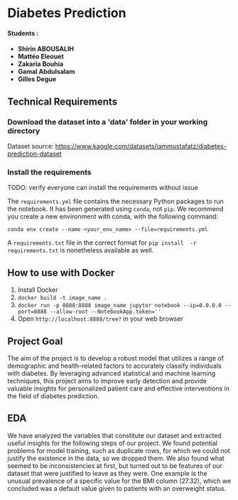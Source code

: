 # Diabetes Prediction

#### Students : 
- **Shirin ABOUSALIH** 
- **Mattéo Eleouet**
- **Zakaria Bouhia**
- **Gamal Abdulsalam**
- **Gilles Degue**

## Technical Requirements

### Download the dataset into a 'data' folder in your working directory

Dataset source:
https://www.kaggle.com/datasets/iammustafatz/diabetes-prediction-dataset

### Install the requirements

TODO: verify everyone can install the requirements without issue

The `requirements.yml` file contains the necessary Python packages 
to run the notebook.
It has been generated using `conda`, not `pip`.
We recommend you create a new environment with conda, with the 
following command:

`conda env create --name <your_env_name> --file=requirements.yml`

A `requirements.txt` file in the correct format for `pip install 
-r requirements.txt` is nonetheless available as well.

## How to use with Docker
1. Install Docker
2. `docker build -t image_name .`
3. `docker run -p 8888:8888 image_name jupyter notebook --ip=0.0.0.0 --port=8888 --allow-root --NotebookApp.token=''`
4. Open `http://localhost:8888/tree?` in your web browser

## Project Goal
The aim of the project is to develop a robust model that utilizes a range 
of demographic and health-related factors to accurately classify 
individuals with diabetes. By leveraging advanced 
statistical and machine learning techniques, this project aims to improve 
early detection and provide valuable insights for personalized patient 
care and effective interventions in the field of diabetes prediction.

## EDA

We have analyzed the variables that constitute our dataset and extracted useful insights
for the following steps of our project. We found potential problems for model training,
such as duplicate rows, for which we could not justify the existence in the data, 
so we dropped them. We also found what seemed to be inconsistencies at first, but turned 
out to be features of our dataset that were justified to leave as they were. One example is
the unusual prevalence of a specific value for the BMI column (27.32), which we concluded was a 
default value given to patients with an overweight status.


